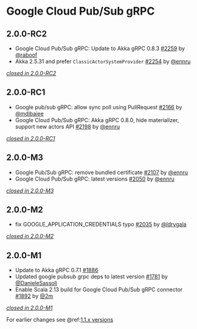 # Google Cloud Pub/Sub gRPC

## 2.0.0-RC2

- Google Cloud Pub/Sub gRPC: Update to Akka gRPC 0.8.3 [#2259](https://github.com/akka/alpakka/issues/2259) by [@raboof](https://github.com/raboof)
- Akka 2.5.31 and prefer `ClassicActorSystemProvider` [#2254](https://github.com/akka/alpakka/issues/2254) by [@ennru](https://github.com/ennru)

[*closed in 2.0.0-RC2*](https://github.com/akka/alpakka/issues?q=is%3Aclosed+milestone%3A2.0.0-RC2+label%3Ap%3Agoogle-cloud-pub-sub-grpc)


## 2.0.0-RC1

- Google pub/sub gRPC: allow sync poll using PullRequest [#2166](https://github.com/akka/alpakka/pull/2166) by [@mdibaiee](https://github.com/mdibaiee)
- Google Cloud Pub/Sub gRPC: Akka gRPC 0.8.0, hide materializer, support new actors API [#2198](https://github.com/akka/alpakka/issues/2198) by [@ennru](https://github.com/ennru)

[*closed in 2.0.0-RC1*](https://github.com/akka/alpakka/issues?q=is%3Aclosed+milestone%3A2.0.0-RC1+label%3Ap%3Agoogle-cloud-pub-sub-grpc)

## 2.0.0-M3

- Google Pub/Sub gRPC: remove bundled certificate [#2107](https://github.com/akka/alpakka/issues/2107) by [@ennru](https://github.com/ennru)
- Google Cloud Pub/Sub gRPC: latest versions [#2050](https://github.com/akka/alpakka/issues/2050) by [@ennru](https://github.com/ennru)

[*closed in 2.0.0-M3*](https://github.com/akka/alpakka/issues?q=is%3Aclosed+milestone%3A2.0.0-M3+label%3Ap%3Agoogle-cloud-pub-sub-grpc)


## 2.0.0-M2

- fix GOOGLE_APPLICATION_CREDENTIALS typo [#2035](https://github.com/akka/alpakka/issues/2035) by [@ldrygala](https://github.com/ldrygala)

[*closed in 2.0.0-M2*](https://github.com/akka/alpakka/issues?q=is%3Aclosed+milestone%3A2.0.0-M2+label%3Ap%3Agoogle-cloud-pub-sub-grpc)


## 2.0.0-M1

- Update to Akka gRPC 0.7.1 [#1886](https://github.com/akka/alpakka/pull/1886)
- Updated google pubsub grpc deps to latest version [#1781](https://github.com/akka/alpakka/pull/1781) by [@DanieleSassoli](https://github.com/DanieleSassoli)
- Enable Scala 2.13 build for Google Cloud Pub/Sub gRPC connector [#1892](https://github.com/akka/alpakka/pull/1892) by [@2m](https://github.com/2m)


[*closed in 2.0.0-M1*](https://github.com/akka/alpakka/issues?q=is%3Aclosed+milestone%3A2.0.0-M1+label%3Ap%3Agoogle-cloud-pub-sub-grpc)

For earlier changes see @ref:[1.1.x versions](../1.1.x/google-cloud-pub-sub-grpc.md)
